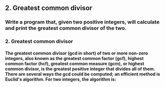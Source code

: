## 2. Greatest common divisor

### Write a program that, given two positive integers, will calculate and print the greatest common divisor of the two.

### 2. Greatest common divisor

#### The greatest common divisor (gcd in short) of two or more non-zero integers, also known as the greatest common factor (gcf), highest common factor (hcf), greatest common measure (gcm), or highest common divisor, is the greatest positive integer that divides all of them. There are several ways the gcd could be computed; an efficient method is Euclid's algorithm. For two integers, the algorithm is:

